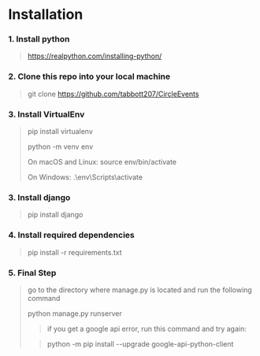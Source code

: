 # Installation
### 1. Install python
> https://realpython.com/installing-python/
### 2. Clone this repo into your local machine 
> git clone https://github.com/tabbott207/CircleEvents
### 3. Install VirtualEnv
>pip install virtualenv
>
>python -m venv env
>
>On macOS and Linux:
>source env/bin/activate
>
>On Windows:
>.\env\Scripts\activate
>
### 3. Install django
> pip install django
### 4. Install required dependencies
> pip install -r requirements.txt
### 5. Final Step
> go to the directory where manage.py is located and run the following command
>
>python manage.py runserver
>>if you get a google api error, run this command and try again: 
>
>>python -m pip install --upgrade google-api-python-client

